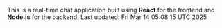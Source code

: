 This is a real-time chat application built using **React** for the frontend and **Node.js** for the backend.
Last updated: Fri Mar 14 05:08:15 UTC 2025
